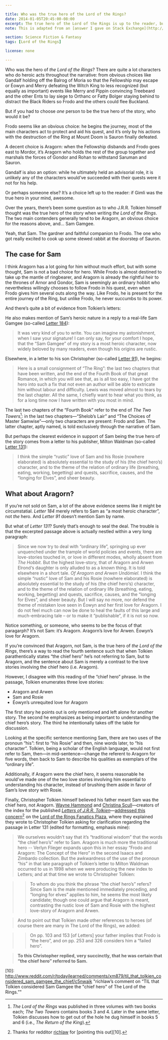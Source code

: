 ```yaml
---

title: Who was the true hero of the Lord of the Rings?
date: 2014-01-05T20:45:00-08:00
excerpt: The true hero of the Lord of the Rings is up to the reader, but J.R.R. Tolkien had someone specific in mind.
note: This is adapted from an [answer I gave on Stack Exchange](http://scifi.stackexchange.com/questions/6238/did-tolkien-really-explicitly-consider-sam-the-true-hero-of-lotr/6239#6239) in 2012.

section: Science Fiction & Fantasy
tags: [Lord of the Rings]

license: none

---
```


Who was the hero of *the Lord of the Rings*? There are quite a lot characters who do heroic acts throughout the narrative: from obvious choices like Gandalf holding off the Balrog of Moria so that the Fellowship may escape or Éowyn and Merry defeating the Witch King to less recognized (but equally as important) events like Merry and Pippin convincing Treebeard and the other Ents to lay siege to Orthanc or Fatty Bolger staying behind to distract the Black Riders so Frodo and the others could flee Buckland.

But if you had to choose *one* person to be the true hero of the story, who would it be?

Frodo seems like an obvious choice: he begins the journey, most of the main characters act to protect and aid his quest, and it’s only by his actions with the destruction of the Ring at Mount Doom is Sauron finally defeated.

A decent choice is Aragorn: when the Fellowship disbands and Frodo goes east to Mordor, it’s Aragorn who holds the rest of the group together and marshals the forces of Gondor and Rohan to withstand Saruman and Sauron.

Gandalf is also an option: while he ultimately held an advisorial role, it is unlikely any of the characters would’ve succeeded with their quests were it not for his help.

Or perhaps someone else? It’s a choice left up to the reader: if Gimli was the true hero in your mind, awesome.

Over the years, there’s been some question as to who J.R.R. Tolkien himself thought was the true hero of the story when writing *the Lord of the Rings*. The two main contenders generally tend to be Aragorn, an obvious choice for the reasons above, and… Sam Gamgee.

Yeah, that Sam. The gardner and faithful companion to Frodo. The one who got really excited to cook up some stewed rabbit at the doorstep of Sauron.

## The case for Sam

I think Aragorn has a lot going for him without much effort, but with some thought, Sam is not a bad choice for hero. While Frodo is almost destined to take up the mantle of ringbearer, and Aragorn is already the rightful heir to the thrones of Arnor and Gondor, Sam is seemingly an ordinary hobbit who nevertheless willingly chooses to follow Frodo in his quest, even when Frodo gives him several outs along the way. Like Frodo, he is present for the entire journey of the Ring, but unlike Frodo, he never succumbs to its power.

And there’s quite a bit of evidence from Tolkien’s letters:

He also makes mention of Sam’s heroic nature in a reply to a real-life Sam Gamgee (so-called [Letter 184][1]):

> It was very kind of you to write. You can imagine my astonishment, when I saw your signature! I can only say, for your comfort I hope, that the “Sam Gamgee” of my story is a most heroic character, now widely beloved by many readers, even though his origins are rustic.

Elsewhere, in a letter to his son Christopher (so-called [Letter 91][2]), he begins:

> Here is a small consignment of “The Ring”: the last two chapters that have been written, and the end of the Fourth Book of that great Romance, in which you will see that, as is all too easy, I have got the hero into such a fix that not even an author will be able to extricate him without labour and difficulty. Lewis was moved almost to tears by the last chapter. All the same, I chiefly want to hear what you think, as for a long time now I have written with you most in mind.

The last two chapters of the “Fourth Book” refer to the end of *The Two Towers*[^1]: in the last two chapters—“Shelob’s Lair” and “The Choices of Master Samwise”—only two characters are present: Frodo and Sam. The latter chapter, aptly named, is told exclusively through the narrative of Sam.

But perhaps the clearest evidence in support of Sam being the true hero of the story comes from a letter to his publisher, Milton Waldman (so-called [Letter 131][3]):

> I think the simple “rustic” love of Sam and his Rosie (nowhere elaborated) is absolutely essential to the study of his (the chief hero’s) character, and to the theme of the relation of ordinary life (breathing, eating, working, begetting) and quests, sacrifice, causes, and the “longing for Elves”, and sheer beauty.

## What about Aragorn?

If you’re not sold on Sam, a lot of the above evidence seems like it might be circumstatial. *Letter 184* merely refers to Sam as “a most heroic character”, not *the* hero. And *Letter 91* doesn’t mention Sam by name.

But what of *Letter 131*? Surely that’s enough to seal the deal. The trouble is that the excerpted passage above is actually nestled within a very long paragraph:

> Since we now try to deal with “ordinary life”, springing up ever unquenched under the trample of world policies and events, there are love-stories touched in, or love in different modes, wholly absent from *The Hobbit*. But the highest love-story, that of Aragorn and Arwen Elrond‘s daughter is only alluded to as a known thing. It is told elsewhere in a short tale. *Of Aragorn and Arwen Undómiel.* I think the simple “rustic” love of Sam and his Rosie (nowhere elaborated) is absolutely essential to the study of his (the chief hero’s) character, and to the theme of the relation of ordinary life (breathing, eating, working, begetting) and quests, sacrifice, causes, and the “longing for Elves”, and sheer beauty. But I will say no more, nor defend the theme of mistaken love seen in Éowyn and her first love for Aragorn. I do not feel much can now be done to heal the faults of this large and much-embracing tale – or to make it “publishable”, if it is not so now.

Notice something, or someone, who seems to be the focus of that paragarph? It’s not Sam: it’s Aragorn. Aragorn’s love for Arwen. Éowyn’s love for Aragorn.

If you’re convinced that Aragorn, not Sam, is the true hero of *the Lord of the Rings*, there’s a way to read the fourth sentence such that when Tolkien parathentically states “the chief hero” he’s not referring to Sam, but to Aragorn, and the sentence about Sam is merely a contrast to the love stories involving the chief hero (i.e. Aragorn).

However, I disagree with this reading of the “chief hero” phrase. In the passage, Tolkien enumerates three love stories:

* Aragorn and Arwen
* Sam and Rosie
* Éowyn’s unrequited love for Aragorn

The first story he points out is only mentioned and left alone for another story. The second he emphasizes as being important to understanding the chief hero’s story. The third he intentionally takes off the table for discussion.

Looking at the specific sentence mentioning Sam, there are two uses of the pronoun “his”: first to “his Rosie” and then, nine words later, to “his character”. Tolkien, being a scholar of the English language, would not first refer to Sam, then—in mid-sentence—change the referent to Aragorn for five words, then back to Sam to describe his qualities as exemplars of the “ordinary life”.

Additionally, if Aragorn were the chief hero, it seems reasonable he would’ve made one of the two love stories involving him essential to understanding his character, instead of brushing them aside in favor of Sam’s love story with Rosie.

Finally, Christopher Tolkien himself believed his father meant Sam was the chief hero, not Aragorn. [Wayne Hammond][4] and [Christina Scull][5]—creators of the index for the published [*Letters of J.R.R. Tolkien*][6]—[addressed this concern][7][^2] on the [Lord of the Rings Fanatics Plaza][8], where they explained they wrote to Christopher Tolkien asking for clarification regarding the passage in Letter 131 (edited for formatting, emphasis mine):

> We ourselves wouldn’t say that it’s “traditional wisdom” that the words “the chief hero’s” refer to Sam. Aragorn is much more the traditional hero -- Verlyn Flieger expands upon this in her essay “Frodo and Aragorn: The Concept of the Hero” in the second Isaacs and Zimbardo collection. But the awkwardness of the use of the pronoun “his” in that late paragraph of Tolkien’s letter to Milton Waldman occurred to us in 1998 when we were producing the new index to Letters; and at that time we wrote to Christopher Tolkien:

> > To whom do you think the phrase “the chief hero’s” refers? Since Sam is the male mentioned immediately preceding, and “longing for elves” applies to him, he seems the most likely candidate; though one could argue that Aragorn is meant, contrasting the rustic love of Sam and Rosie with the highest love-story of Aragorn and Arwen.

> And to point out that Tolkien made other references to heroes (of course there are many in The Lord of the Rings), we added:

> > On pp. 103 and 153 [of Letters] your father implies that Frodo is “the hero”, and on pp. 253 and 326 considers him a “failed hero”.

> **To this Christopher replied, very succinctly, that he was certain that “the chief hero” referred to Sam.**

[^1]: *The Lord of the Rings* was published in three volumes with two books each; *The Two Towers* contains books 3 and 4. Later in the same letter, Tolkien discusses how to get out of the hole he dug himself in books 5 and 6 (i.e., *The Return of the King*).
[^2]: Thanks for redditor [richlaw][9] for [pointing this out][10].

[1]: http://tolkiengateway.net/wiki/Letter_184 "Tolkien Gateway article on Letter 184"
[2]: http://tolkiengateway.net/wiki/Letter_91 "Tolkien Gateway article on Letter 91"
[3]: http://tolkiengateway.net/wiki/Letter_131 "Tolkien Gateway article on Letter 131"
[4]: http://tolkiengateway.net/wiki/Wayne_G._Hammond "Tolkien Gateway article on Wayne Hammond"
[5]: http://tolkiengateway.net/wiki/Christina_Scull "Tolkien Gateway article on Christina Scull"
[6]: http://tolkiengateway.net/wiki/The_Letters_of_J.R.R._Tolkien "Tolkien Gateway article on “The Letters of J.R.R. Tolkien”"
[7]: http://www.lotrplaza.com/forum/forum_posts.asp?TID=244017&PID=7497370#7497370 "Tolkien’s “chief hero”"
[8]: http://www.lotrplaza.com/forum/default.asp "The Lord of the Rings Fanatics Plaza website"
[9]: http://www.reddit.com/user/richlaw "Overview for richlaw"
[10]: http://www.reddit.com/r/todayilearned/comments/xm879/til_that_tolkien_considered_sam_gamgee_the_chief/c5nwaik "richlaw’s comment on “TIL that Tolkien considered Sam Gamgee the "chief hero" of The Lord of the Rings.”"
